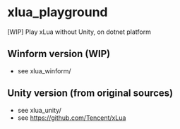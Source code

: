 # xlua_playground
[WIP] Play xLua without Unity, on dotnet platform

## Winform version (WIP)    
* see xlua_winform/  

## Unity version (from original sources)  
* see xlua_unity/  
* see https://github.com/Tencent/xLua  
